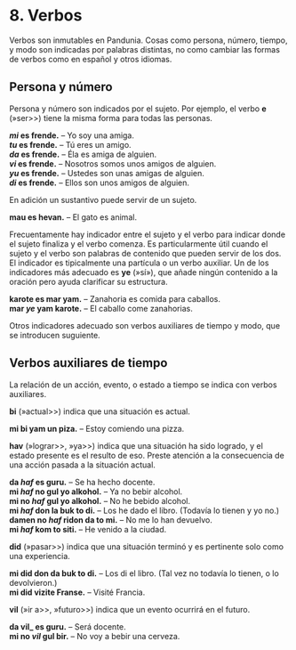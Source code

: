 
# 8. Verbos

Verbos son inmutables en Pandunia.
Cosas como persona, número, tiempo, y modo son indicadas por palabras distintas,
no como cambiar las formas de verbos como en español y otros idiomas.

## Persona y número

Persona y número son indicados por el sujeto.
Por ejemplo, el verbo
**e**
(»ser>>) tiene la misma forma para todas las personas.

**_mi_ es frende.**
– Yo soy una amiga.  
**_tu_ es frende.**
– Tú eres un amigo.  
**_da_ es frende.**
– Éla es amiga de alguien.  
**_vi_ es frende.**
– Nosotros somos unos amigos de alguien.  
**_yu_ es frende.**
– Ustedes son unas amigas de alguien.  
**_di_ es frende.**
– Ellos son unos amigos de alguien.

En adición un sustantivo puede servir de un sujeto.

**mau es hevan.**
– El gato es animal.

Frecuentamente hay indicador entre el sujeto y el verbo
para indicar donde el sujeto finaliza y el verbo comenza.
Es particularmente útil cuando el sujeto y el verbo son palabras de contenido
que pueden servir de los dos.
El indicador es tipicalmente una partícula o un verbo auxiliar.
Un de los indicadores más adecuado es
**ye**
(»sí»),
que añade ningún contenido a la oración
pero ayuda clarificar su estructura.

**karote es mar yam.**
– Zanahoria es comida para caballos.  
**mar _ye_ yam karote.**
– El caballo come zanahorias.

Otros indicadores adecuado son verbos auxiliares de tiempo y modo,
que se introducen suguiente.


## Verbos auxiliares de tiempo

La relación de un acción, evento, o estado a tiempo se indica con verbos auxiliares.

**bi**
(»actual>>)
indica que una situación es actual.

**mi bi yam un piza.**
– Estoy comiendo una pizza.

**hav**
(»lograr>>, »ya>>)
indica que una situación ha sido logrado, y el estado presente es el resulto de eso.
Preste atención a la consecuencia de una acción pasada a la situación actual.

**da _haf_ es guru.**
– Se ha hecho docente.  
**mi _haf_ no gul yo alkohol.**
– Ya no bebir alcohol.  
**mi no _haf_ gul yo alkohol.**
– No he bebido alcohol.  
**mi _haf_ don la buk to di.**
– Los he dado el libro. (Todavía lo tienen y yo no.)  
**damen no _haf_ ridon da to mi.**
– No me lo han devuelvo.  
**mi _haf_ kom to siti.**
– He venido a la ciudad.

**did**
(»pasar>>)
indica que una situación terminó
y es pertinente solo como una experiencia.

**mi did don da buk to di.**
– Los di el libro. (Tal vez no todavía lo tienen, o lo devolvieron.)  
**mi did vizite Franse.**
– Visité Francia.  

**vil**
(»ir a>>, »futuro>>)
indica que un evento ocurrirá en el futuro.

**da vil_ es guru.**
– Será docente.  
**mi no _vil_ gul bir.**
– No voy a bebir una cerveza.

